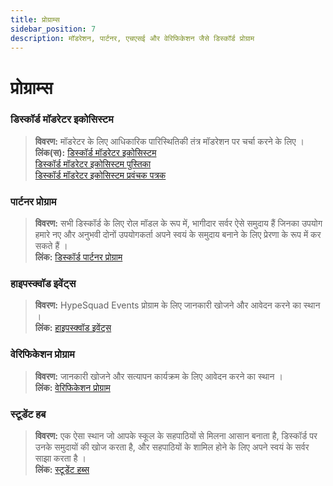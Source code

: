 ```yaml
---
title: प्रोग्राम्स
sidebar_position: 7
description: मॉडरेशन, पार्टनर, एचएसई और वेरिफिकेशन जैसे डिस्कॉर्ड प्रोग्राम
---
```


# प्रोग्राम्स

### **डिस्कॉर्ड मॉडरेटर इकोसिस्टम** 
> __विवरण:__ मॉडरेटर के लिए आधिकारिक पारिस्थितिकी तंत्र मॉडरेशन पर चर्चा करने के लिए ।   <br/>
__लिंक(स):__ [डिस्कॉर्ड मॉडरेटर इकोसिस्टम](https://blog.discord.com/announcing-the-discord-moderator-academy-exam-a1bcb5b9d405)   <br/>
[डिस्कॉर्ड मॉडरेटर इकोसिस्टम पुस्तिका](https://drive.google.com/file/d/1rCCi7UZ3BAS38T-zwBVpmTb13m8z7avW/view)   <br/>
[डिस्कॉर्ड मॉडरेटर इकोसिस्टम प्रवंचक पत्रक](https://drive.google.com/file/d/1ir-H91-yfskFO4wjEQCtc81ip9XErl9l/view)

### **पार्टनर प्रोग्राम**
> __विवरण:__ सभी डिस्कॉर्ड के लिए रोल मॉडल के रूप में, भागीदार सर्वर ऐसे समुदाय हैं जिनका उपयोग हमारे नए और अनुभवी दोनों उपयोगकर्ता अपने स्वयं के समुदाय बनाने के लिए प्रेरणा के रूप में कर सकते हैं ।   <br/>
__लिंक:__ [डिस्कॉर्ड पार्टनर प्रोग्राम](https://dis.gd/partners)

### **हाइपस्क्वॉड इवेंट्स**
> __विवरण:__ HypeSquad Events प्रोग्राम के लिए जानकारी खोजने और आवेदन करने का स्थान ।   <br/>
__लिंक:__ [हाइपस्क्वॉड इवेंट्स](https://dis.gd/hypesquad)

### **वेरिफिकेशन प्रोग्राम**
> __विवरण:__ जानकारी खोजने और सत्यापन कार्यक्रम के लिए आवेदन करने का स्थान ।   <br/>
__लिंक:__ [वेरिफिकेशन प्रोग्राम](https://dis.gd/verification)

### **स्टूडेंट हब**
> __विवरण:__ एक ऐसा स्थान जो आपके स्कूल के सहपाठियों से मिलना आसान बनाता है, डिस्कॉर्ड पर उनके समुदायों की खोज करता है, और सहपाठियों के शामिल होने के लिए अपने स्वयं के सर्वर साझा करता है ।   <br/>
__लिंक:__ [स्टूडेंट हब्स](https://dis.gd/studenthubs)

